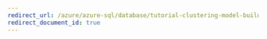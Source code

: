 ```yaml
---
redirect_url: /azure/azure-sql/database/tutorial-clustering-model-build
redirect_document_id: true
---
```

